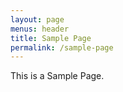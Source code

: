 ```yaml
---
layout: page
menus: header
title: Sample Page
permalink: /sample-page
---
```


This is a Sample Page.